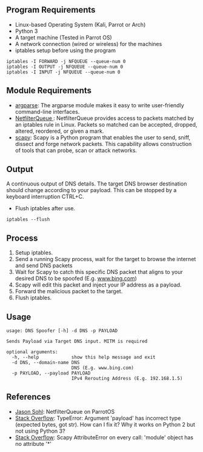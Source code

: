 ## Program Requirements

* Linux-based Operating System (Kali, Parrot or Arch)
* Python 3
* A target machine (Tested in Parrot OS)
* A network connection (wired or wireless) for the machines
* iptables setup before using the program
```
iptables -I FORWARD -j NFQUEUE --queue-num 0
iptables -I OUTPUT -j NFQUEUE --queue-num 0
iptables -I INPUT -j NFQUEUE --queue-num 0
```

## Module Requirements

* [argparse](https://docs.python.org/3/library/argparse.html?highlight=argparse): The argparse module makes it easy to write user-friendly command-line interfaces.
* [NetfilterQueue ](https://pypi.org/project/NetfilterQueue/): NetfilterQueue provides access to packets matched by an iptables rule in Linux. Packets so matched can be accepted, dropped, altered, reordered, or given a mark.
* [scapy](https://scapy.readthedocs.io/en/latest/): Scapy is a Python program that enables the user to send, sniff, dissect and forge network packets. This capability allows construction of tools that can probe, scan or attack networks.

## Output

A continuous output of DNS details. The target DNS browser destination should change according to your payload.
This can be stopped by a keyboard interruption CTRL+C.

* Flush iptables after use.
```
iptables --flush
```

## Process

1. Setup iptables.
2. Send a running Scapy process, wait for the target to browse the internet and send DNS packets
3. Wait for Scapy to catch this specific DNS packet that aligns to your desired DNS to be spoofed (E.g. www.bing.com)
4. Scapy will edit this packet and inject your IP address as a payload.
5. Forward the malicious packet to the target.
6. Flush iptables.

## Usage

```
usage: DNS Spoofer [-h] -d DNS -p PAYLOAD

Sends Payload via Target DNS input. MITM is required

optional arguments:
  -h, --help            show this help message and exit
  -d DNS, --domain-name DNS
                        DNS (E.g. www.bing.com)
  -p PAYLOAD, --payload PAYLOAD
                        IPv4 Rerouting Address (E.g. 192.168.1.5)
```

## References

* [Jason Sohl](https://www.jasonsohl.com/netfilterqueue-on-parrotos/): NetfilterQueue on ParrotOS
* [Stack Overflow](https://stackoverflow.com/questions/61098923/typeerror-argument-payload-has-incorrect-type-expected-bytes-got-str-how): TypeError: Argument 'payload' has incorrect type (expected bytes, got str). How can I fix it? Why it works on Python 2 but not using Python 3?
* [Stack Overflow](https://stackoverflow.com/questions/22130342/scapy-attributeerror-on-every-call-module-object-has-no-attribute): Scapy AttributeError on every call: 'module' object has no attribute '*'